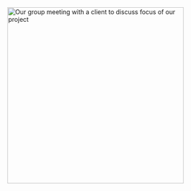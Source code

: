 <img src="![picwithclient](https://github.com/NiesHW/SECB3203_P4B/assets/147370423/40fd5b24-eb27-484e-96f5-55099f6d55c8)" alt="Our group meeting with a client to discuss focus of our project" width="400">
</p>


